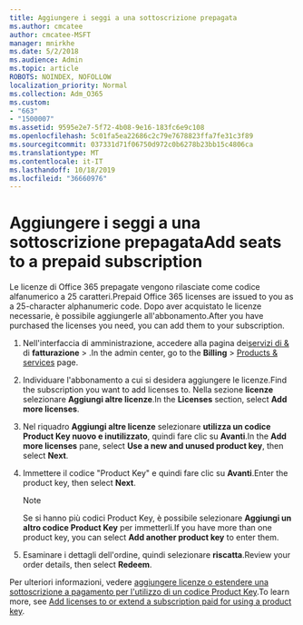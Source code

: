 ```yaml
---
title: Aggiungere i seggi a una sottoscrizione prepagata
ms.author: cmcatee
author: cmcatee-MSFT
manager: mnirkhe
ms.date: 5/2/2018
ms.audience: Admin
ms.topic: article
ROBOTS: NOINDEX, NOFOLLOW
localization_priority: Normal
ms.collection: Adm_O365
ms.custom:
- "663"
- "1500007"
ms.assetid: 9595e2e7-5f72-4b08-9e16-183fc6e9c108
ms.openlocfilehash: 5c01fa5ea22686c2c79e7678823ffa7fe31c3f89
ms.sourcegitcommit: 037331d71f06750d972c0b6278b23bb15c4806ca
ms.translationtype: MT
ms.contentlocale: it-IT
ms.lasthandoff: 10/18/2019
ms.locfileid: "36660976"
---
```

# <a name="add-seats-to-a-prepaid-subscription"></a><span data-ttu-id="6ed8d-102">Aggiungere i seggi a una sottoscrizione prepagata</span><span class="sxs-lookup"><span data-stu-id="6ed8d-102">Add seats to a prepaid subscription</span></span>

<span data-ttu-id="6ed8d-103">Le licenze di Office 365 prepagate vengono rilasciate come codice alfanumerico a 25 caratteri.</span><span class="sxs-lookup"><span data-stu-id="6ed8d-103">Prepaid Office 365 licenses are issued to you as a 25-character alphanumeric code.</span></span> <span data-ttu-id="6ed8d-104">Dopo aver acquistato le licenze necessarie, è possibile aggiungerle all'abbonamento.</span><span class="sxs-lookup"><span data-stu-id="6ed8d-104">After you have purchased the licenses you need, you can add them to your subscription.</span></span> 

1. <span data-ttu-id="6ed8d-105">Nell'interfaccia di amministrazione, accedere alla pagina dei[servizi di &](https://go.microsoft.com/fwlink/p/?linkid=842054) di **fatturazione** > .</span><span class="sxs-lookup"><span data-stu-id="6ed8d-105">In the admin center, go to the **Billing** > [Products & services](https://go.microsoft.com/fwlink/p/?linkid=842054) page.</span></span>

2. <span data-ttu-id="6ed8d-106">Individuare l'abbonamento a cui si desidera aggiungere le licenze.</span><span class="sxs-lookup"><span data-stu-id="6ed8d-106">Find the subscription you want to add licenses to.</span></span> <span data-ttu-id="6ed8d-107">Nella sezione **licenze** selezionare **Aggiungi altre licenze**.</span><span class="sxs-lookup"><span data-stu-id="6ed8d-107">In the **Licenses** section, select **Add more licenses**.</span></span>

3. <span data-ttu-id="6ed8d-108">Nel riquadro **Aggiungi altre licenze** selezionare **utilizza un codice Product Key nuovo e inutilizzato**, quindi fare clic su **Avanti**.</span><span class="sxs-lookup"><span data-stu-id="6ed8d-108">In the **Add more licenses** pane, select **Use a new and unused product key**, then select **Next**.</span></span>

4. <span data-ttu-id="6ed8d-109">Immettere il codice "Product Key" e quindi fare clic su **Avanti**.</span><span class="sxs-lookup"><span data-stu-id="6ed8d-109">Enter the product key, then select **Next**.</span></span>

    > [!NOTE]
    > <span data-ttu-id="6ed8d-110">Se si hanno più codici Product Key, è possibile selezionare **Aggiungi un altro codice Product Key** per immetterli.</span><span class="sxs-lookup"><span data-stu-id="6ed8d-110">If you have more than one product key, you can select **Add another product key** to enter them.</span></span>

5. <span data-ttu-id="6ed8d-111">Esaminare i dettagli dell'ordine, quindi selezionare **riscatta**.</span><span class="sxs-lookup"><span data-stu-id="6ed8d-111">Review your order details, then select **Redeem**.</span></span>

<span data-ttu-id="6ed8d-112">Per ulteriori informazioni, vedere [aggiungere licenze o estendere una sottoscrizione a pagamento per l'utilizzo di un codice Product Key](https://docs.microsoft.com/office365/admin/misc/add-licenses-using-product-key).</span><span class="sxs-lookup"><span data-stu-id="6ed8d-112">To learn more, see [Add licenses to or extend a subscription paid for using a product key](https://docs.microsoft.com/office365/admin/misc/add-licenses-using-product-key).</span></span>